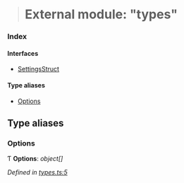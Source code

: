 > # External module: "types"

### Index

#### Interfaces

* [SettingsStruct](../interfaces/_types_.settingsstruct.md)

#### Type aliases

* [Options](_types_.md#options)

## Type aliases

###  Options

Ƭ **Options**: *object[]*

*Defined in [types.ts:5](https://github.com/polkadot-js/ui/blob/0cf9284/packages/ui-settings/src/types.ts#L5)*